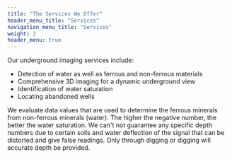 ```yaml
---
title: "The Services We Offer"
header_menu_title: "Services"
navigation_menu_title: "Services"
weight: 3
header_menu: true
---
```


Our underground imaging services include:

- Detection of water as well as ferrous and non-ferrous materials
- Comprehensive 3D imaging for a dynamic underground view
- Identification of water saturation
- Locating abandoned wells

We evaluate data values that are used to determine the ferrous minerals from non-ferrous minerals (water). The higher the negative number, the better the water saturation. We can't not guarantee any specific depth numbers due to certain soils and water deflection of the signal that can be distorted and give false readings. Only through digging or digging will accurate depth be provided.
